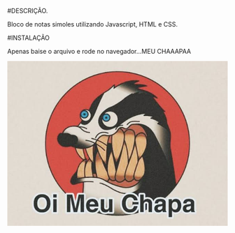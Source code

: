 #DESCRIÇÃO.

Bloco de notas simoles utilizando Javascript, HTML e CSS.

#INSTALAÇÃO

Apenas baise o arquivo e rode no navegador...MEU CHAAAPAA

![Meme](images(4).jpeg)

